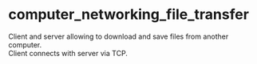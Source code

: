 # computer_networking_file_transfer

Client and server allowing to download and save files from another computer.<br>
Client connects with server via TCP.
